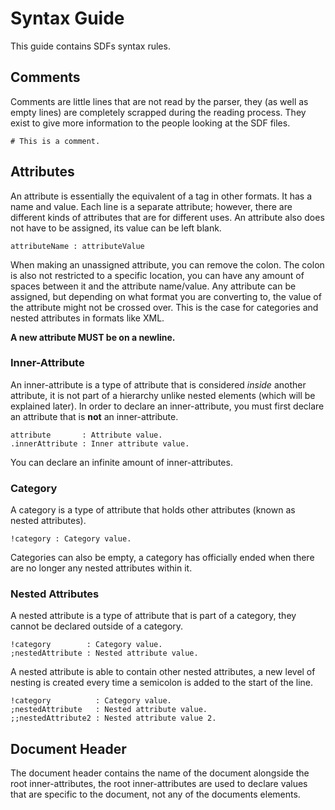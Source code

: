 # Syntax Guide
This guide contains SDFs syntax rules.

## Comments
Comments are little lines that are not read by the parser, they (as well as empty lines) are completely scrapped during the reading process. They exist to give more information to the people looking at the SDF files.

`# This is a comment.`

## Attributes
An attribute is essentially the equivalent of a tag in other formats. It has a name and value. Each line is a separate attribute; however, there are different kinds of attributes that are for different uses. An attribute also does not have to be assigned, its value can be left blank.

`attributeName : attributeValue`

When making an unassigned attribute, you can remove the colon. The colon is also not restricted to a specific location, you can have any amount of spaces between it and the attribute name/value.
Any attribute can be assigned, but depending on what format you are converting to, the value of the attribute might not be crossed over. 
This is the case for categories and nested attributes in formats like XML.

**A new attribute MUST be on a newline.**

### Inner-Attribute
An inner-attribute is a type of attribute that is considered *inside* another attribute, it is not part of a hierarchy unlike nested elements (which will be explained later). In order to declare an inner-attribute, you must first declare an attribute that is **not** an inner-attribute.
```
attribute       : Attribute value.
.innerAttribute : Inner attribute value.
```
You can declare an infinite amount of inner-attributes.

### Category
A category is a type of attribute that holds other attributes (known as nested attributes).
```
!category : Category value.
```
Categories can also be empty, a category has officially ended when there are no longer any nested attributes within it.

### Nested Attributes
A nested attribute is a type of attribute that is part of a category, they cannot be declared outside of a category.
```
!category        : Category value.
;nestedAttribute : Nested attribute value.
```
A nested attribute is able to contain other nested attributes, a new level of nesting is created every time a semicolon is added to the start of the line.
```
!category          : Category value.
;nestedAttribute   : Nested attribute value.
;;nestedAttribute2 : Nested attribute value 2.
```

## Document Header
The document header contains the name of the document alongside the root inner-attributes, the root inner-attributes are used to declare values that are specific to the document, not any of the documents elements.
